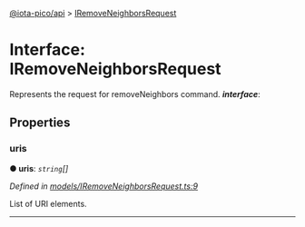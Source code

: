 [@iota-pico/api](../README.md) > [IRemoveNeighborsRequest](../interfaces/iremoveneighborsrequest.md)



# Interface: IRemoveNeighborsRequest


Represents the request for removeNeighbors command.
*__interface__*: 



## Properties
<a id="uris"></a>

###  uris

**●  uris**:  *`string`[]* 

*Defined in [models/IRemoveNeighborsRequest.ts:9](https://github.com/iotaeco/iota-pico-api/blob/b2263ad/src/models/IRemoveNeighborsRequest.ts#L9)*



List of URI elements.




___


